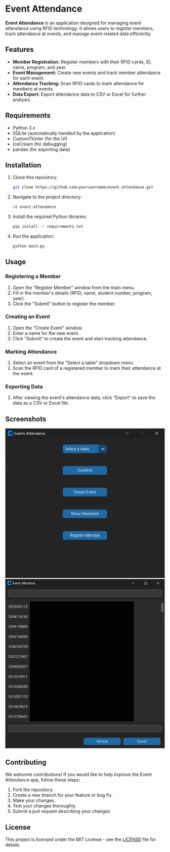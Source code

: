 # Event Attendance

**Event Attendance** is an application designed for managing event attendance using RFID technology. It allows users to register members, track attendance at events, and manage event-related data efficiently.

## Features

- **Member Registration:** Register members with their RFID cards, ID, name, program, and year.
- **Event Management:** Create new events and track member attendance for each event.
- **Attendance Tracking:** Scan RFID cards to mark attendance for members at events.
- **Data Export:** Export attendance data to CSV or Excel for further analysis.

## Requirements

- Python 3.x
- SQLite (automatically handled by the application)
- CustomTkinter (for the UI)
- IceCream (for debugging)
- pandas (for exporting data)

## Installation

1. Clone this repository:
    ```bash
    git clone https://github.com/yourusername/event-attendance.git
    ```

2. Navigate to the project directory:
    ```bash
    cd event-attendance
    ```

3. Install the required Python libraries:
    ```bash
    pip install -r requirements.txt
    ```

4. Run the application:
    ```bash
    python main.py
    ```

## Usage

### Registering a Member

1. Open the "Register Member" window from the main menu.
2. Fill in the member's details (RFID, name, student number, program, year).
3. Click the "Submit" button to register the member.

### Creating an Event

1. Open the "Create Event" window.
2. Enter a name for the new event.
3. Click "Submit" to create the event and start tracking attendance.

### Marking Attendance

1. Select an event from the "Select a table" dropdown menu.
2. Scan the RFID card of a registered member to mark their attendance at the event.

### Exporting Data

1. After viewing the event's attendance data, click "Export" to save the data as a CSV or Excel file.

## Screenshots

![Event Attendance Screenshot](Screenshots/main.png)
![Member List Screenshot](Screenshots/memberList.png)

## Contributing

We welcome contributions! If you would like to help improve the Event Attendance app, follow these steps:

1. Fork the repository.
2. Create a new branch for your feature or bug fix.
3. Make your changes.
4. Test your changes thoroughly.
5. Submit a pull request describing your changes.

## License

This project is licensed under the MIT License - see the [LICENSE](LICENSE) file for details.
